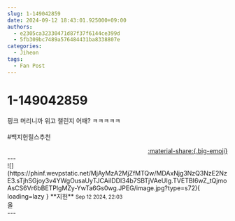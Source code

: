```yaml
---
slug: 1-149042859
date: 2024-09-12 18:43:01.925000+09:00
authors:
  - e2305ca32330471d87f37f6144ce399d
  - 5fb309bc7489a576484431ba8338807e
categories:
  - Jiheon
tags:
  - Fan Post
---
```


# 1-149042859

<div class="post-container" markdown="1">
<div class="content-container md-sidebar__scrollwrap" markdown="1">

핑크 머리니까 위고 챌린지 어때? ㅋㅋㅋㅋㅋ<br><br>\#백지헌릴스추천 

</div>
</div>

<div style="text-align: right;" markdown="1">
<a href="https://weverse.io/fromis9/fanpost/1-149042859" style="text-align: right;">:material-share:{.big-emoji}</a>
</div>
---

<div class="comments-container md-sidebar__scrollwrap" markdown="1">
<div class="comment" markdown="1">
<div class='id-container' markdown="1">
![](https://phinf.wevpstatic.net/MjAyMzA2MjZfMTQw/MDAxNjg3NzQ3NzE2NzE3.sTjhSGjoy3v4YWgOusaUyTJCAiIDDI34b7SBTjVAeUIg.TVETBI6wZ_tQjmoAsCS6Vr6bBETPlgMZy-YwTa6Gs0wg.JPEG/image.jpg?type=s72){ loading=lazy }
**<span class="artist">지헌</span>** <small>Sep 12 2024, 22:03</small><br>
</div>
<div class='comment-body' markdown="1">
올
</div>
</div>
</div>
---
